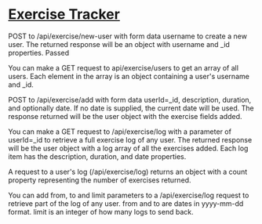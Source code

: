 # [Exercise Tracker](https://www.freecodecamp.org/learn/apis-and-microservices/apis-and-microservices-projects/exercise-tracker)

POST to /api/exercise/new-user with form data username to create a new user. The returned response will be an object with username and \_id properties.
Passed

You can make a GET request to api/exercise/users to get an array of all users. Each element in the array is an object containing a user's username and \_id.

POST to /api/exercise/add with form data userId=\_id, description, duration, and optionally date. If no date is supplied, the current date will be used. The response returned will be the user object with the exercise fields added.

You can make a GET request to /api/exercise/log with a parameter of userId=\_id to retrieve a full exercise log of any user. The returned response will be the user object with a log array of all the exercises added. Each log item has the description, duration, and date properties.

A request to a user's log (/api/exercise/log) returns an object with a count property representing the number of exercises returned.

You can add from, to and limit parameters to a /api/exercise/log request to retrieve part of the log of any user. from and to are dates in yyyy-mm-dd format. limit is an integer of how many logs to send back.

